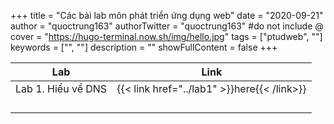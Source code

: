 +++
title = "Các bài lab môn phát triển ứng dụng web"
date = "2020-09-21"
author = "quoctrung163"
authorTwitter = "quoctrung163" #do not include @
cover = "https://hugo-terminal.now.sh/img/hello.jpg"
tags = ["ptudweb", ""]
keywords = ["", ""]
description = ""
showFullContent = false
+++

| Lab    |  Link   |
| --- | --- |
| Lab 1. Hiểu về DNS    | {{< link href="../lab1" >}}here{{< /link>}} |
|     |     |
|     |     |
|     |     |
|     |     |